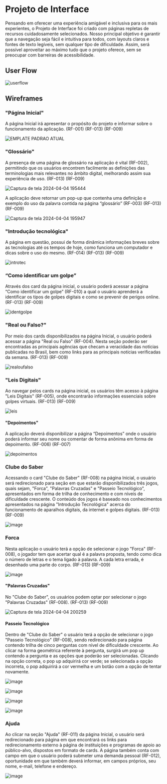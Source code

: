 
# Projeto de Interface

Pensando em oferecer uma experiência amigável e inclusiva para os mais experientes, o Projeto de Interface foi criado com páginas repletas de recursos cuidadosamente selecionados. Nosso principal objetivo é garantir que a navegação seja fácil e intuitiva para todos, com layouts claros e fontes de texto legíveis, sem qualquer tipo de dificuldade. Assim, será possível aproveitar ao máximo tudo que o projeto oferece, sem se preocupar com barreiras de acessibilidade.

## User Flow

![userflow](https://github.com/ICEI-PUC-Minas-PMV-SI/pmv-si-2024-1-pe1-t2-desinformacaodigital/assets/160979479/f0570785-c026-428f-b4f6-d7902b9e4298)



## Wireframes
### "Página Inicial"

A página Inicial irá apresentar o propósito do projeto e informar sobre o funcionamento da aplicação. (RF-001)  (RF-013)
(RF-009)

![EMPLATE PADRAO ATUAL](https://github.com/ICEI-PUC-Minas-PMV-SI/pmv-si-2024-1-pe1-t2-desinformacaodigital/assets/160979479/ad055639-032f-4f24-ba06-9b5d551c842f)

### "Glossário"

A presença de uma página de glossário na aplicação é vital (RF-002), permitindo que os usuários encontrem facilmente as definições das terminologias mais relevantes no âmbito digital, melhorando assim sua experiência de uso.  (RF-013)
(RF-009)

![Captura de tela 2024-04-04 195444](https://github.com/ICEI-PUC-Minas-PMV-SI/pmv-si-2024-1-pe1-t2-desinformacaodigital/assets/160187639/ce512a95-5bb3-4711-ae8f-b8b6dc0a4b83)


A aplicação deve retornar um pop-up que contenha uma definição e exemplo do uso da palavra contida na página “glossário” (RF-003) (RF-013) (RF-009)

![Captura de tela 2024-04-04 195947](https://github.com/ICEI-PUC-Minas-PMV-SI/pmv-si-2024-1-pe1-t2-desinformacaodigital/assets/160187639/1789d19b-2ddc-4f67-81f1-bc3370ee04a9)


### "Introdução tecnológica"

A página em questão, possui de forma dinâmica informações breves sobre as tecnologias até os tempos de hoje, como funciona um computador e dicas sobre o uso do mesmo. (RF-014)  (RF-013) (RF-009)

![introtec](https://github.com/ICEI-PUC-Minas-PMV-SI/pmv-si-2024-1-pe1-t2-desinformacaodigital/assets/160979479/1cb9d5a6-eeea-47cc-a853-de8f7cd4a416)


### “Como identificar um golpe”

 Através dos card da página inicial, o usuário poderá acessar a página “Como identificar um golpe” (RF-010) a qual o usuário aprenderá a identificar os tipos de golpes digitais e como se prevenir de perigos online.  (RF-013) (RF-009)

![identgolpe](https://github.com/ICEI-PUC-Minas-PMV-SI/pmv-si-2024-1-pe1-t2-desinformacaodigital/assets/160187639/ad9fb942-7edc-4988-be90-9c36ca4ce4d1)



### "Real ou Falso?" 

Por meio dos cards disponibilizados na página Inicial, o usuário poderá acessar a página "Real ou Falso" (RF-004). Nesta seção poderão ser encontradas as principais agências que checam a veracidade das notícias publicadas no Brasil, bem como links para as principais notícias verificadas da semana.   (RF-013) (RF-009)

![realoufalso](https://github.com/ICEI-PUC-Minas-PMV-SI/pmv-si-2024-1-pe1-t2-desinformacaodigital/assets/160187639/893c3909-dd1e-43f3-9e95-c56da94be15e)



### "Leis Digitais" 

Ao navegar pelos cards na página inicial, os usuários têm acesso à página "Leis Digitais" (RF-005), onde encontrarão informações essenciais sobre golpes virtuais. (RF-013) (RF-009)

![leis](https://github.com/ICEI-PUC-Minas-PMV-SI/pmv-si-2024-1-pe1-t2-desinformacaodigital/assets/160187639/ddcf01f9-935f-49d7-a187-1f21028bb669)


#### "Depoimentos"

A aplicação deverá disponibilizar a página “Depoimentos” onde o usuário poderá informar seu nome ou comentar de forma anônima em forma de depoimento. (RF-006) (RF-007)

![depoimentos](https://github.com/ICEI-PUC-Minas-PMV-SI/pmv-si-2024-1-pe1-t2-desinformacaodigital/assets/160187639/445423a1-5fc8-4196-b7d7-b0acb358cd4b)


### Clube do Saber 

Acessando o card "Clube do Saber" (RF-008) na página Inicial, o usuário será redirecionado para seção em que estarão disponibilizados três jogos, quais sejam, "Forca", "Palavras Cruzadas" e "Passeio Tecnológico", apresentados em forma de trilha de conhecimento e com níveis de dificuldade crescente. O conteúdo dos jogos é baseado nos conhecimentos apresentados na página "Introdução Tecnológica" acerca do funcionamento de aparalhos digitais, da internet e golpes digitais. (RF-013) (RF-009)

![image](https://github.com/ICEI-PUC-Minas-PMV-SI/pmv-si-2024-1-pe1-t2-desinformacaodigital/assets/160979479/e58bb852-de7f-4e76-b06b-32c9caf7bf7d)


### Forca
Nesta aplicação o usuário terá a opção de selecionar o jogo "Forca" (RF-008), o jogador tem que acertar qual é a palavra proposta, tendo como dica o número de letras e o tema ligado à palavra. A cada letra errada, é desenhado uma parte do corpo.
(RF-013) (RF-009)

![image](https://github.com/ICEI-PUC-Minas-PMV-SI/pmv-si-2024-1-pe1-t2-desinformacaodigital/assets/161775213/8042b4c2-09a4-475e-8104-ccf6589abb57)


#### "Palavras Cruzadas" 

No "Clube do Saber", os usuários podem optar por selecionar o jogo "Palavras Cruzadas" (RF-008). (RF-013) (RF-009)

![Captura de tela 2024-04-04 200259](https://github.com/ICEI-PUC-Minas-PMV-SI/pmv-si-2024-1-pe1-t2-desinformacaodigital/assets/160187639/d53e4a34-f3e4-41a2-a552-bf053140199e)


#### Passeio Tecnológico

Dentro de "Clube do Saber" o usuário terá a opção de selecionar o jogo "Passeio Tecnológico" (RF-008), sendo redirecionado para página contendo trilha de cinco perguntas com nível de dificuldade crescente. Ao clicar na forma geométrica referente à pergunta, surgirá um pop up contendo a pergunta e as opções que poderão ser selecionadas. Clicando na opção correta, o pop up adquirirá cor verde; se selecionada a opção incorreta, o pop adquirirá a cor vermelha e um botão com a opção de tentar novamente. 

![image](https://github.com/ICEI-PUC-Minas-PMV-SI/pmv-si-2024-1-pe1-t2-desinformacaodigital/assets/160979479/0c33a7b9-10bf-45eb-b9f6-b6ddbabc7987)


![image](https://github.com/ICEI-PUC-Minas-PMV-SI/pmv-si-2024-1-pe1-t2-desinformacaodigital/assets/160979479/6dcd35e8-2371-4d7d-8839-8694c5578a49)


![image](https://github.com/ICEI-PUC-Minas-PMV-SI/pmv-si-2024-1-pe1-t2-desinformacaodigital/assets/160979479/f62fcb3a-13d7-473a-9127-69e6613ca121)


![image](https://github.com/ICEI-PUC-Minas-PMV-SI/pmv-si-2024-1-pe1-t2-desinformacaodigital/assets/160979479/72e285e0-3303-48ec-88f3-03acb3d54fda)


### Ajuda

Ao clicar na seção "Ajuda" (RF-011) da página Inicial, o usuário será redirecionado para página em que encontrará os links para redirecionamento externo à página de instituições e programas de apoio ao público-alvo, dispostos em formato de cards. A página também conta com campo em que o usuário poderá submeter uma demanda pessoal (RF-012), oportunidade em que também deverá informar, em campos próprios, seu nome, e-mail, telefone e endereço.

![image](https://github.com/ICEI-PUC-Minas-PMV-SI/pmv-si-2024-1-pe1-t2-desinformacaodigital/assets/160979479/d1872ca5-d296-44a8-bf46-0064db5ad3c7)


